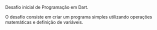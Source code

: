 Desafio inicial de Programação em Dart.

O desafio consiste em criar um programa simples utilizando operações matemáticas e definição de variáveis.